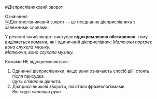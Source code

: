 #Дiєприслiвниковий зворот

<div class="eoz-wrap">
<span class="eoz">Означення</span>
<div class="eoz-text">
￼Дiєприслiвниковий зворот — це поєднання дiєприслiвника з залежними словами.
</div>
</div>


У реченнi такий зворот виступає <b>вiдокремленою обставиною</b>, тому видiляється комами, як i одиничний дiєприслiвник:
<i>Малюючи портрет, вона слухала музику.<br>
Малюючи, вона слухала музику.</i>


Комами <span class="p1">НЕ</span> вiдокремлюються:

<ol>
<li>Одиничнi дiєприслiвники, якщо вони означають спосiб дiї i стоять пiсля присудка.<br>
<i>Iдуть спiваючи дiвчата.</i></li>
<li> Дiєприслiвниковi звороти, якi стали фразеологiзмами.<br>
<i>Вiн сидiв склавши руки.</li>
</ol>